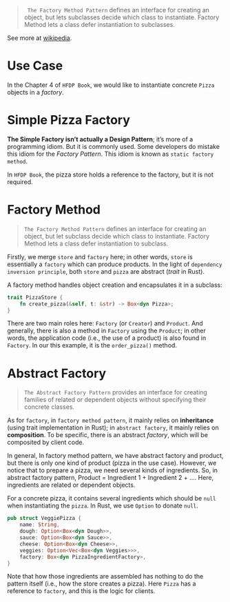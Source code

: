 > ` The Factory Method Pattern` defines an interface for creating an object, but lets subclasses decide which class to instantiate. Factory Method lets a class defer instantiation to subclasses.

See more at [wikipedia](https://en.wikipedia.org/wiki/Factory_method_pattern).

# Use Case
In the Chapter 4 of `HFDP Book`, we would like to instantiate concrete `Pizza` objects in a *factory*.

# Simple Pizza Factory
**The Simple Factory isn’t actually a Design Pattern**; it’s more of a programming idiom. But it is commonly used. Some developers do mistake this idiom for the *Factory Pattern*. This idiom is known as `static factory method`.

In `HFDP Book`, the pizza store holds a reference to the factory, but it is not required. 

# Factory Method

> `The Factory Method Pattern` defines an interface for creating an object, but let subclass decide which class to instantiate. Factory Method lets a class defer instantiation to subclass.

Firstly, we merge `store` and `factory` here; in other words, `store` is essentially a `factory` which can produce products. In the light of `dependency inversion principle`, both `store` and `pizza` are abstract (*trait* in Rust).

A factory method handles object creation and encapsulates it in a subclass:

```rust
trait PizzaStore {
    fn create_pizza(&self, t: &str) -> Box<dyn Pizza>;
}
```

There are two main roles here: `Factory` (or `Creator`) and `Product`. And generally, there is also a method in `Factory` using the `Product`; in other words, the application code (i.e., the use of a product) is also found in `Factory`. In our this example, it is the `order_pizza()` method.

# Abstract Factory
> `The Abstract Factory Pattern` provides an interface for creating families of related or dependent objects without specifying their concrete classes.

As for `factory`, in `factory method pattern`, it mainly relies on **inheritance** (using trait implementation in Rust); in `abstract factory`, it mainly relies on **composition**. To be specific, there is an abstract *factory*, which will be composited by client code.

In general, In factory method pattern, we have abstract factory and product, but there is only one kind of product (pizza in the use case). However, we notice that to prepare a pizza, we need several kinds of ingredients. So, in abstract factory pattern, Product = Ingredient 1 + Ingredient 2 + .... Here, ingredients are related or dependent objects.

For a concrete pizza, it contains several ingredients which should be `null` when instantiating the `pizza`. In Rust, we use `Option` to donate `null`.

```rust 
pub struct VeggiePizza {
    name: String,
    dough: Option<Box<dyn Dough>>,
    sauce: Option<Box<dyn Sauce>>,
    cheese: Option<Box<dyn Cheese>>,
    veggies: Option<Vec<Box<dyn Veggies>>>,
    factory: Box<dyn PizzaIngredientFactory>,
}
```
Note that how those ingredients are assembled has nothing to do the pattern itself (i.e., how the store creates a pizza). Here `Pizza` has a reference to `factory`, and this is the logic for clients.